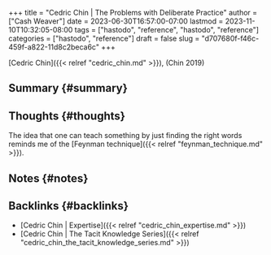+++
title = "Cedric Chin | The Problems with Deliberate Practice"
author = ["Cash Weaver"]
date = 2023-06-30T16:57:00-07:00
lastmod = 2023-11-10T10:32:05-08:00
tags = ["hastodo", "reference", "hastodo", "reference"]
categories = ["hastodo", "reference"]
draft = false
slug = "d707680f-f46c-459f-a822-11d8c2beca6c"
+++

[Cedric Chin]({{< relref "cedric_chin.md" >}}), (Chin 2019)


## Summary {#summary}


## Thoughts {#thoughts}

The idea that one can teach something by just finding the right words reminds me of the [Feynman technique]({{< relref "feynman_technique.md" >}}).


## Notes {#notes}


## Backlinks {#backlinks}

-   [Cedric Chin | Expertise]({{< relref "cedric_chin_expertise.md" >}})
-   [Cedric Chin | The Tacit Knowledge Series]({{< relref "cedric_chin_the_tacit_knowledge_series.md" >}})
